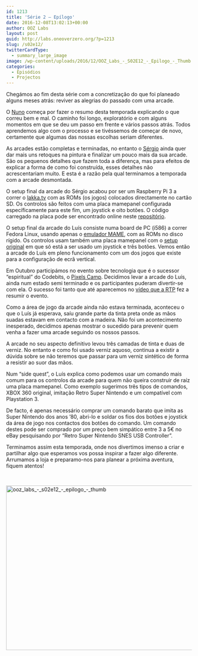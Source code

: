 ```yaml
---
id: 1213
title: 'Série 2 — Epílogo'
date: 2016-12-08T13:02:13+00:00
author: OOZ Labs
layout: post
guid: http://labs.oneoverzero.org/?p=1213
slug: /s02e12/
twitterCardType:
  - summary_large_image
image: /wp-content/uploads/2016/12/OOZ_Labs_-_S02E12_-_Epilogo_-_Thumb.jpeg
categories:
  - Episódios
  - Projectos
---
```

Chegámos ao fim desta série com a concretização do que foi planeado alguns meses atrás: reviver as alegrias do passado com uma arcade.



O [Nuno](http://labs.oneoverzero.org/equipa/nuno-nunes/) começa por fazer o resumo desta temporada explicando o que correu bem e mal. O caminho foi longo, exploratório e com alguns momentos em que se deu um passo em frente e vários passos atrás. Todos aprendemos algo com o processo e se tivéssemos de começar de novo, certamente que algumas das nossas escolhas seriam diferentes.

As arcades estão completas e terminadas, no entanto o [Sérgio](http://labs.oneoverzero.org/series/serie-2/convidado-especial-sergio-bernardino/) ainda quer dar mais uns retoques na pintura e finalizar um pouco mais da sua arcade. São os pequenos detalhes que fazem toda a diferença, mas para efeitos de explicar a forma de como foi construída, esses detalhes não acrescentariam muito. E esta é a razão pela qual terminamos a temporada com a arcade desmontada.

O setup final da arcade do Sérgio acabou por ser um Raspberry Pi 3 a correr o [lakka.tv](http://lakka.tv) com as ROMs (os jogos) colocados directamente no cartão SD. Os controlos são feitos com uma placa mamepanel configurada específicamente para este fim, um joystick e oito botões. O código carregado na placa pode ser encontrado online neste [repositório](https://github.com/OOZLabs/mamepanel).

O setup final da arcade do Luís consiste numa board de PC (i586) a correr Fedora Linux, usando apenas o [emulador MAME](http://mamedev.org/), com as ROMs no disco rígido. Os controlos usam também uma placa mamepanel com o [setup original](http://vusb.wikidot.com/project:mamepanel) em que só está a ser usado um joystick e três botões. Vemos então a arcade do Luís em pleno funcionamento com um dos jogos que existe para a configuração de ecrã vertical.

Em Outubro participámos no evento sobre tecnologia que é o sucessor &#8220;espiritual&#8221; do Codebits, o [Pixels Camp](https://pixels.camp/). Decidimos levar a arcade do Luís, ainda num estado semi terminado e os participantes puderam divertir-se com ela. O sucesso foi tanto que até aparecemos no [vídeo que a RTP](https://youtu.be/GawH7LpTxZQ?t=7m2s) fez a resumir o evento.

Como a área de jogo da arcade ainda não estava terminada, aconteceu o que o Luís já esperava, saíu grande parte da tinta preta onde as mãos suadas estavam em contacto com a madeira. Não foi um acontecimento inesperado, decidimos apenas mostrar o sucedido para prevenir quem venha a fazer uma arcade seguindo os nossos passos.

A arcade no seu aspecto definitivo levou três camadas de tinta e duas de verniz. No entanto e como foi usado verniz aquoso, continua a existir a dúvida sobre se não teremos que passar para um verniz sintético de forma a resistir ao suor das mãos.

Num &#8220;side quest&#8221;, o Luís explica como podemos usar um comando mais comum para os controlos da arcade para quem não queira construir de raíz uma placa mamepanel. Como exemplo sugerimos três tipos de comandos, XBOX 360 original, imitação Retro Super Nintendo e um compatível com Playstation 3.

De facto, é apenas necessário comprar um comando barato que imita as Super Nintendo dos anos &#8217;80, abri-lo e soldar os fios dos botões e joystick da área de jogo nos contactos dos botões do comando. Um comando destes pode ser comprado por um preço bem simpático entre 3 a 5€ no eBay pesquisando por &#8220;Retro Super Nintendo SNES USB Controller&#8221;.

Terminamos assim esta temporada, onde nos divertimos imenso a criar e partilhar algo que esperamos vos possa inspirar a fazer algo diferente. Arrumamos a loja e preparamo-nos para planear a próxima aventura, fiquem atentos!

&nbsp;

[<img class="aligncenter size-large wp-image-1215" src="http://labs.oneoverzero.org/wp-content/uploads/2016/12/OOZ_Labs_-_S02E12_-_Epilogo_-_Thumb-1024x576.jpeg" alt="ooz_labs_-_s02e12_-_epilogo_-_thumb" width="792" height="446" srcset="http://labs.oneoverzero.org/wp-content/uploads/2016/12/OOZ_Labs_-_S02E12_-_Epilogo_-_Thumb-1024x576.jpeg 1024w, http://labs.oneoverzero.org/wp-content/uploads/2016/12/OOZ_Labs_-_S02E12_-_Epilogo_-_Thumb-300x169.jpeg 300w, http://labs.oneoverzero.org/wp-content/uploads/2016/12/OOZ_Labs_-_S02E12_-_Epilogo_-_Thumb-768x432.jpeg 768w" sizes="(max-width: 792px) 100vw, 792px" />](http://labs.oneoverzero.org/wp-content/uploads/2016/12/OOZ_Labs_-_S02E12_-_Epilogo_-_Thumb.jpeg)